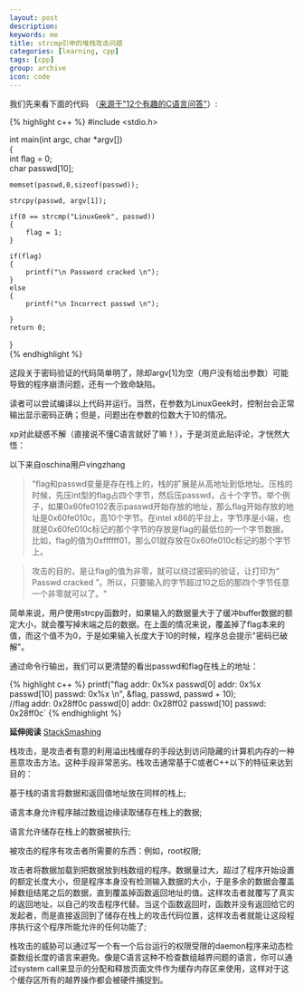 ```yaml
---
layout: post
description:
keywords: me
title: strcmp引申的堆栈攻击问题
categories: [learning, cpp]
tags: [cpp]
group: archive
icon: code
---
```

我们先来看下面的代码 （[来源于"12个有趣的C语言问答"](http://www.oschina.net/question/213217_69069)）:

{% highlight c++ %}
#include <stdio.h>  
  
int main(int argc, char *argv[])  
{  
    int flag = 0;  
    char passwd[10];  
  
    memset(passwd,0,sizeof(passwd));  
  
    strcpy(passwd, argv[1]);  
  
    if(0 == strcmp("LinuxGeek", passwd))  
    {  
        flag = 1;  
    }  
  
    if(flag)  
    {  
        printf("\n Password cracked \n");  
    }  
    else  
    {  
        printf("\n Incorrect passwd \n");  
  
    }  
    return 0;  
}  
{% endhighlight %}

这段关于密码验证的代码简单明了，除却argv\[1\]为空（用户没有给出参数）可能导致的程序崩溃问题，还有一个致命缺陷。

读者可以尝试编译以上代码并运行。当然，在参数为LinuxGeek时，控制台会正常输出显示密码正确；但是，问题出在参数的位数大于10的情况。

xp对此疑惑不解（直接说不懂C语言就好了嘛！），于是浏览此贴评论，才恍然大悟：

以下来自oschina用户vingzhang
> "flag和passwd变量是存在栈上的，栈的扩展是从高地址到低地址。压栈的时候，先压int型的flag占四个字节，然后压passwd，占十个字节。举个例子，如果0x60fe0102表示passwd开始存放的地址，那么flag开始存放的地址是0x60fe010c，高10个字节。在intel x86的平台上，字节序是小端，也就是0x60fe010c标记的那个字节的存放是flag的最低位的一个字节数据，比如，flag的值为0xffffff01，那么01就存放在0x60fe010c标记的那个字节上。

> 攻击的目的，是让flag的值为非零，就可以绕过密码的验证，让打印为“ Passwd cracked ”。所以，只要输入的字节超过10之后的那四个字节任意一个非零就可以了。"

简单来说，用户使用strcpy函数时，如果输入的数据量大于了缓冲buffer数据的额定大小，就会覆写掉末端之后的数据。在上面的情况来说，覆盖掉了flag本来的值，而这个值不为0，于是如果输入长度大于10的时候，程序总会提示"密码已破解"。

通过命令行输出，我们可以更清楚的看出passwd和flag在栈上的地址：

{% highlight c++ %}
printf("flag addr: 0x%x passwd[0] addr: 0x%x passwd[10] passwd: 0x%x \n", &flag, passwd, passwd + 10);  
//flag addr: 0x28ff0c passwd[0] addr: 0x28ff02 passwd[10] passwd: 0x28ff0c`
{% endhighlight %}

**延伸阅读** [StackSmashing](http://c2.com/cgi/wiki?StackSmashing)

栈攻击，是攻击者有意的利用溢出栈缓存的手段达到访问隐藏的计算机内存的一种恶意攻击方法。这种手段非常恶劣。栈攻击通常基于C或者C++以下的特征来达到目的：

基于栈的语言将数据和返回值地址放在同样的栈上;

语言本身允许程序越过数组边缘读取储存在栈上的数据;

语言允许储存在栈上的数据被执行;

被攻击的程序有攻击者所需要的东西：例如，root权限;

攻击者将数据加载到把数据放到栈数组的程序。数据量过大，超过了程序开始设置的额定长度大小，但是程序本身没有检测输入数据的大小，于是多余的数据会覆盖掉数组结尾之后的数据，直到覆盖掉函数返回地址的值。这样攻击者就覆写了真实的返回地址，以自己的攻击程序代替。当这个函数返回时，函数并没有返回给它的发起者，而是直接返回到了储存在栈上的攻击代码位置，这样攻击者就能让这段程序执行这个程序所能允许的任何功能了;

栈攻击的威胁可以通过写一个有一个后台运行的权限受限的daemon程序来动态检查数组长度的语言来避免。像是C语言这种不检查数组越界问题的语言，你可以通过system call来显示的分配和释放页面文件作为缓存内存区来使用，这样对于这个缓存区所有的越界操作都会被硬件捕捉到。

